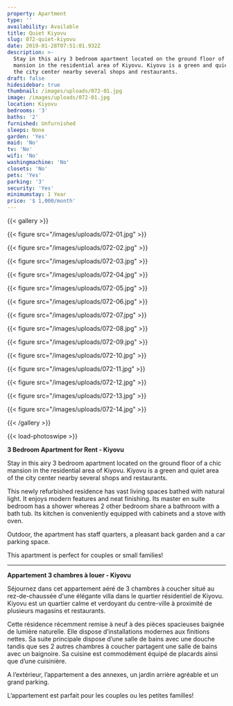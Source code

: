 ```yaml
---
property: Apartment
type: ''
availability: Available
title: Quiet Kiyovu
slug: 072-quiet-kiyovu
date: 2019-01-28T07:51:01.932Z
description: >-
  Stay in this airy 3 bedroom apartment located on the ground floor of a chic
  mansion in the residential area of Kiyovu. Kiyovu is a green and quiet area of
  the city center nearby several shops and restaurants.
draft: false
hidesidebar: true
thumbnail: /images/uploads/072-01.jpg
image: /images/uploads/072-01.jpg
location: Kiyovu
bedrooms: '3'
baths: '2'
furnished: Unfurnished
sleeps: None
garden: 'Yes'
maid: 'No'
tv: 'No'
wifi: 'No'
washingmachine: 'No'
closets: 'No'
pets: 'Yes'
parking: '3'
security: 'Yes'
minimumstay: 1 Year
price: '$ 1,000/month'
---
```

{{< gallery >}}

{{< figure src="/images/uploads/072-01.jpg" >}}

{{< figure src="/images/uploads/072-02.jpg" >}}

{{< figure src="/images/uploads/072-03.jpg" >}}

{{< figure src="/images/uploads/072-04.jpg" >}}

{{< figure src="/images/uploads/072-05.jpg" >}}

{{< figure src="/images/uploads/072-06.jpg" >}}

{{< figure src="/images/uploads/072-07.jpg" >}}

{{< figure src="/images/uploads/072-08.jpg" >}}

{{< figure src="/images/uploads/072-09.jpg" >}}

{{< figure src="/images/uploads/072-10.jpg" >}}

{{< figure src="/images/uploads/072-11.jpg" >}}

{{< figure src="/images/uploads/072-12.jpg" >}}

{{< figure src="/images/uploads/072-13.jpg" >}}

{{< figure src="/images/uploads/072-14.jpg" >}}

{{< /gallery >}}

{{< load-photoswipe >}}

**3 Bedroom Apartment for Rent - Kiyovu**

Stay in this airy 3 bedroom apartment located on the ground floor of a chic mansion in the residential area of Kiyovu. Kiyovu is a green and quiet area of the city center nearby several shops and restaurants.

This newly refurbished residence has vast living spaces bathed with natural light. It enjoys modern features and neat finishing. Its master en suite bedroom has a shower whereas 2 other bedroom share a bathroom with a bath tub. Its kitchen is conveniently equipped with cabinets and a stove with oven.  

Outdoor, the apartment has staff quarters, a pleasant back garden and a car parking space.

This apartment is perfect for couples or small families! 

- - -

**Appartement 3 chambres à louer - Kiyovu**

Séjournez dans cet appartement aéré de 3 chambres à coucher situé au rez-de-chaussée d'une élégante villa dans le quartier résidentiel de Kiyovu. Kiyovu est un quartier calme et verdoyant du centre-ville à proximité de plusieurs magasins et restaurants.

Cette résidence récemment remise à neuf à des pièces spacieuses baignée de lumière naturelle. Elle dispose d’installations modernes aux finitions nettes. Sa suite principale dispose d’une salle de bains avec une douche tandis que ses 2 autres chambres à coucher partagent une salle de bains avec un baignoire. Sa cuisine est commodément équipé de placards ainsi que d’une cuisinière. 

A l’extérieur, l’appartement a des annexes, un jardin arrière agréable et un grand parking.

L’appartement est parfait pour les couples ou les petites familles!
